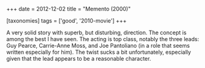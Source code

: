 +++
date = 2012-12-02
title = "Memento (2000)"

[taxonomies]
tags = ['good', '2010-movie']
+++

A very solid story with superb, but disturbing, direction. The concept
is among the best I have seen. The acting is top class, notably the
three leads: Guy Pearce, Carrie-Anne Moss, and Joe Pantoliano (in a role
that seems written especially for him). The twist sucks a bit
unfortunately, especially given that the lead appears to be a reasonable
character.
